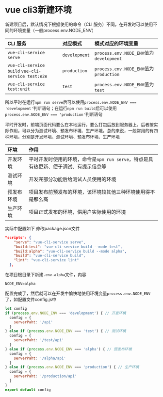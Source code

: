 # vue cli3新建环境

新建项目后，默认情况下根据使用的命令（CLI 服务）不同，在开发时可以使用不同的环境变量（一般process.env.NODE_ENV）

CLI 服务 | 对应模式 | 模式对应的环境变量
:-- | :-- | :--
`vue-cli-service serve`| `development` | `process.env.NODE_ENV`值为`development`
`vue-cli-service build` `vue-cli-service test:e2e`| `production` | `process.env.NODE_ENV`值为`production`
`vue-cli-service test:unit`| `test` | `process.env.NODE_ENV`值为`test`

所以平时在运行`npm run serve`后可以使用`process.env.NODE_ENV === 'development'`判断语句；在运行`npm run build`后可以使用`process.env.NODE_ENV === 'production'`判断语句

平时开发时，前端页面代码要么在本地运行，要么打包后放到服务器上。后者按实际作用，可以分为测试环境、预发布环境、生产环境。总的来说，一般常用的有四种环境，分别是开发环境、测试环境、预发布环境、生产环境

环境 | 作用
:-- | :--
开发环境 | 平时开发时使用的环境，命令是`npm run serve`，特点是具有热更新、便于调试、有提示信息等
测试环境 | 开发完部分功能后给测试人员使用的环境
预发布环境| 项目发布前预发布的环境，该环境较其他三种环境使用得不是那么高
生产环境 | 项目正式发布的环境，供用户实际使用的环境

实际中配置如下
修改package.json文件
```json
"scripts": {
    "serve": "vue-cli-service serve",
    "build:test": "vue-cli-service build --mode test",
    "build:alpha": "vue-cli-service build --mode alpha",
    "build": "vue-cli-service build",
    "lint": "vue-cli-service lint"
  },
```

在项目根目录下新建`.env.alpha`文件，内容
```
NODE_ENV=alpha
```

配置完成了，然后就可以在开发中愉快地使用环境变量`process.env.NODE_ENV`了，如配置文件config.js中
```js
let config
if (process.env.NODE_ENV === 'development') { // 开发环境
  config = {
    serverPaht: '/api'
  }
} else if (process.env.NODE_ENV === 'test') { // 测试环境
  config = {
    serverPaht: '/test/api'
  }
} else if (process.env.NODE_ENV === 'alpha') { // 预发布环境
  config = {
    serverPaht: '/alpha/api'
  }
} else if (process.env.NODE_ENV === 'production') { // 生产环境
  config = {
    serverPaht: '/production/api'
  }
}
export default config
```


